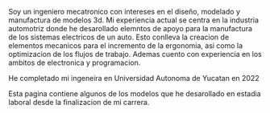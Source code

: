 
Soy un ingeniero mecatronico con intereses en el diseño, modelado y manufactura de modelos 3d. Mi experiencia actual se centra en la industria automotriz
donde he desarollado elemntos de apoyo para la manufactura de los sistemas electricos de un auto. Esto conlleva la creacion de elementos mecanicos para el incremento de la ergonomia, asi como la optimizacion de los flujos de trabajo. Ademas cuento con experiencia en los ambitos de electronica y programacion.


 He completado mi ingeneira en Universidad Autonoma de Yucatan en 2022

 Esta pagina contiene algunos de los modelos que he desarollado en estadia laboral desde la finalizacion de mi carrera.